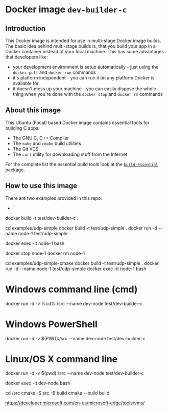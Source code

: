 # Docker image `dev-builder-c`

## Introduction

This Docker image is intended for use in multi-stage Docker image builds.
The basic idea behind multi-stage builds is, that you build your app in a Docker container instead of your local machine. This has some advantages that developers like:
* your development environment is setup automatically - just using the `docker pull` and `docker run` commands
* it's platform independent - you can run it on any platform Docker is available for
* it doesn't mess up your machine - you can easily dispose the whole thing when you're done with the `docker stop` and `docker rm` commands

## About this image

This Ubuntu (Focal) based Docker image contains essential tools for building C apps:
* The GNU C, C++ Compiler
* The `make` and `cmake` build utilities
* The Git VCS
* The `curl` utility for downloading stuff from the Internet

For the complete list the essential build tools look at the [`build-essential`](https://packages.ubuntu.com/focal/build-essential) package.

## How to use this image

There are two examples provided in this repo:
* `

docker build -t test/dev-builder-c .

cd examples/udp-simple
docker build -t test/udp-simple .
docker run -d --name node-1 test/udp-simple

docker exec -it node-1 bash

docker stop node-1
docker rm node-1

cd examples/udp-simple-cmake
docker build -t test/udp-simple .
docker run -d --name node-1 test/udp-simple
docker exec -it node-1 bash

# Windows command line (cmd)
docker run -d -v %cd%:/src   --name dev-node test/dev-builder-c
# Windows PowerShell
docker run -d -v $(PWD):/src --name dev-node test/dev-builder-c
# Linux/OS X command line
docker run -d -v $(pwd):/src --name dev-node test/dev-builder-c

docker exec -it dev-node bash

cd /src
cmake -S src -B build
cmake --build build



https://developer.microsoft.com/en-us/microsoft-edge/tools/vms/


